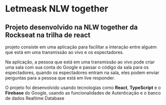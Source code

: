 # Letmeask NLW together

## Projeto desenvolvido na NLW together da Rockseat na trilha de react

projeto consiste em uma aplicação para facilitar a interação entre alguém que está em uma transmissão ao vivo e os espectadores.

Na aplicação, a pessoa que está em uma transmissão ao vivo pode criar uma sala com sua conta do Google e passar o código da sala para os espectadores, quando os espectadores entram na sala, eles podem enviar perguntas para a pessoa que está em live responder.

O projeto foi desenvolvido usando tecnologias como **React**, **TypeScript** e o **Firebase** do Google, usando as funcionalidades de Autenticação e o banco de dados Realtime Database
